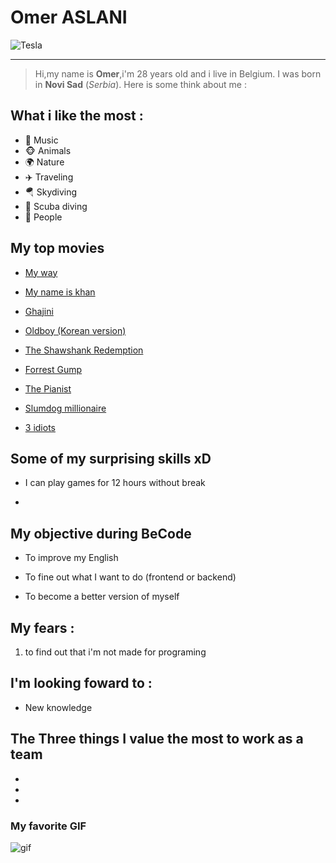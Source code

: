 # Omer ASLANI

![Tesla](https://scontent.fbru2-1.fna.fbcdn.net/v/t1.18169-9/6858_1289518554396556_8897253138493519486_n.jpg?_nc_cat=107&ccb=1-5&_nc_sid=19026a&_nc_ohc=w2PLwsHwChEAX9CuE5R&_nc_ht=scontent.fbru2-1.fna&oh=00_AT842QJ64I7H5VMbaOPq7iGO6fHe2ZBfZ8A7aM6aklfieg&oe=61FAF801)

***

> Hi,my name is **Omer**,i'm 28 years old and i live in Belgium. I was born in **Novi Sad** (*Serbia*). Here is some think about me :

## What i like the most :

- 🎵 Music
- 🐵 Animals
- 🌍 Nature
- ✈️ Traveling
- 🪂 Skydiving
- 🤿 Scuba diving
- 👥 People

## My top movies

- [My way](https://www.youtube.com/watch?v=alx6XKgTb54&ab_channel=TheCosmosurvivor)

- [My name is khan](https://www.youtube.com/watch?v=nqxgYT3TYzY&ab_channel=DharmaProductions)

- [Ghajini](https://www.youtube.com/watch?v=_I0xx8Oj3Ww&ab_channel=IndianMovieTrailers)

- [Oldboy (Korean version)](https://www.youtube.com/watch?v=2HkjrJ6IK5E&ab_channel=BillGnk)

- [The Shawshank Redemption](https://www.youtube.com/watch?v=YvPerZLPnm4&ab_channel=ScreenThemes)

- [Forrest Gump](https://www.youtube.com/watch?v=uPIEn0M8su0&ab_channel=HolasPhilosophy)

- [The Pianist](https://www.youtube.com/watch?v=BFwGqLa_oAo&ab_channel=MovieclipsClassicTrailers)

- [Slumdog millionaire](https://www.youtube.com/watch?v=AIzbwV7on6Q&ab_channel=SearchlightPictures)
- [3 idiots](https://www.youtube.com/watch?v=K0eDlFX9GMc)


## Some of my surprising skills xD

- I can play games for 12 hours without break

-

## My objective during BeCode

- To improve my English

- To fine out what I want to do (frontend or backend)

- To become a better version of myself

## My fears :

1. to find out that i'm not made for programing

## I'm looking foward to :

- New knowledge

## The Three things I value the most to work as a team

-
-
-

### My favorite GIF 

![gif](https://i.pinimg.com/originals/fe/da/a5/fedaa50f2bebce229f4c04c85bc46f2e.gif)
